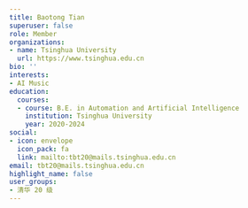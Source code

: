 ```yaml
---
title: Baotong Tian
superuser: false
role: Member
organizations:
- name: Tsinghua University
  url: https://www.tsinghua.edu.cn
bio: ''
interests:
- AI Music
education:
  courses:
  - course: B.E. in Automation and Artificial Intelligence
    institution: Tsinghua University
    year: 2020-2024
social:
- icon: envelope
  icon_pack: fa
  link: mailto:tbt20@mails.tsinghua.edu.cn
email: tbt20@mails.tsinghua.edu.cn
highlight_name: false
user_groups:
- 清华 20 级
---
```

